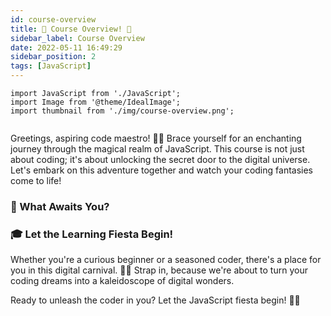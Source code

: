 ```yaml
---
id: course-overview
title: 🌟 Course Overview! 🚀
sidebar_label: Course Overview
date: 2022-05-11 16:49:29
sidebar_position: 2
tags: [JavaScript]
---
```


```mdx-code-block
import JavaScript from './JavaScript';
import Image from '@theme/IdealImage';
import thumbnail from './img/course-overview.png';
```

<Image img={thumbnail} />

Greetings, aspiring code maestro! 🚀✨ Brace yourself for an enchanting journey through the magical realm of JavaScript. This course is not just about coding; it's about unlocking the secret door to the digital universe. Let's embark on this adventure together and watch your coding fantasies come to life!

### 🚀 What Awaits You?

<JavaScript />


### 🎓 Let the Learning Fiesta Begin!

Whether you're a curious beginner or a seasoned coder, there's a place for you in this digital carnival. 🎡🎪 Strap in, because we're about to turn your coding dreams into a kaleidoscope of digital wonders.

Ready to unleash the coder in you? Let the JavaScript fiesta begin! 🚀🌟
